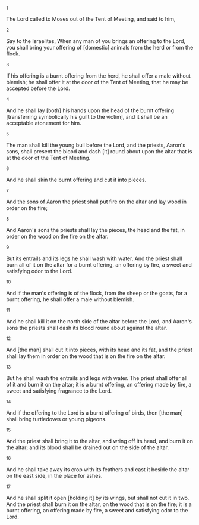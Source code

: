 <sup>1</sup> 

The Lord called to Moses out of the Tent of Meeting, and said to him, 

<sup>2</sup> 

Say to the Israelites, When any man of you brings an offering to the Lord, you shall bring your offering of [domestic] animals from the herd or from the flock. 

<sup>3</sup> 

If his offering is a burnt offering from the herd, he shall offer a male without blemish; he shall offer it at the door of the Tent of Meeting, that he may be accepted before the Lord. 

<sup>4</sup> 

And he shall lay [both] his hands upon the head of the burnt offering [transferring symbolically his guilt to the victim], and it shall be an acceptable atonement for him. 

<sup>5</sup> 

The man shall kill the young bull before the Lord, and the priests, Aaron's sons, shall present the blood and dash [it] round about upon the altar that is at the door of the Tent of Meeting. 

<sup>6</sup> 

And he shall skin the burnt offering and cut it into pieces. 

<sup>7</sup> 

And the sons of Aaron the priest shall put fire on the altar and lay wood in order on the fire; 

<sup>8</sup> 

And Aaron's sons the priests shall lay the pieces, the head and the fat, in order on the wood on the fire on the altar. 

<sup>9</sup> 

But its entrails and its legs he shall wash with water. And the priest shall burn all of it on the altar for a burnt offering, an offering by fire, a sweet and satisfying odor to the Lord. 

<sup>10</sup> 

And if the man's offering is of the flock, from the sheep or the goats, for a burnt offering, he shall offer a male without blemish. 

<sup>11</sup> 

And he shall kill it on the north side of the altar before the Lord, and Aaron's sons the priests shall dash its blood round about against the altar. 

<sup>12</sup> 

And [the man] shall cut it into pieces, with its head and its fat, and the priest shall lay them in order on the wood that is on the fire on the altar. 

<sup>13</sup> 

But he shall wash the entrails and legs with water. The priest shall offer all of it and burn it on the altar; it is a burnt offering, an offering made by fire, a sweet and satisfying fragrance to the Lord. 

<sup>14</sup> 

And if the offering to the Lord is a burnt offering of birds, then [the man] shall bring turtledoves or young pigeons. 

<sup>15</sup> 

And the priest shall bring it to the altar, and wring off its head, and burn it on the altar; and its blood shall be drained out on the side of the altar. 

<sup>16</sup> 

And he shall take away its crop with its feathers and cast it beside the altar on the east side, in the place for ashes. 

<sup>17</sup> 

And he shall split it open [holding it] by its wings, but shall not cut it in two. And the priest shall burn it on the altar, on the wood that is on the fire; it is a burnt offering, an offering made by fire, a sweet and satisfying odor to the Lord.